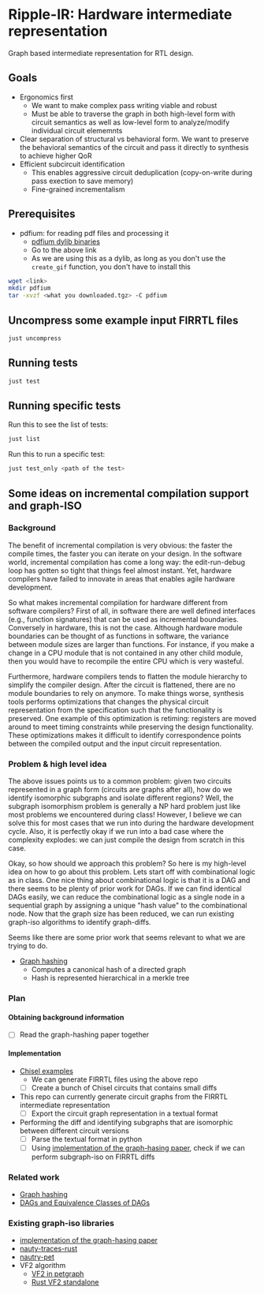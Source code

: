# Ripple-IR: Hardware intermediate representation

Graph based intermediate representation for RTL design.

## Goals

- Ergonomics first
    - We want to make complex pass writing viable and robust
    - Must be able to traverse the graph in both high-level form with circuit semantics as well as low-level form to analyze/modify individual circuit elememnts
- Clear separation of structural vs behavioral form. We want to preserve the behavioral semantics of the circuit and pass it directly to synthesis to achieve higher QoR
- Efficient subcircuit identification
    - This enables aggressive circuit deduplication (copy-on-write during pass exection to save memory)
    - Fine-grained incrementalism


## Prerequisites

- pdfium: for reading pdf files and processing it
    - [pdfium dylib binaries](https://github.com/bblanchon/pdfium-binaries/releases)
    - Go to the above link
    - As we are using this as a dylib, as long as you don't use the `create_gif` function, you don't have to install this

```bash
wget <link>
mkdir pdfium
tar -xvzf <what you downloaded.tgz> -C pdfium
```


## Uncompress some example input FIRRTL files

```bash
just uncompress
```

## Running tests

```bash
just test
```

## Running specific tests

Run this to see the list of tests:

```bash
just list
```

Run this to run a specific test:

```bash
just test_only <path of the test>
```

## Some ideas on incremental compilation support and graph-ISO

### Background

The benefit of incremental compilation is very obvious: the faster the compile times, the faster you can iterate on your design.
In the software world, incremental compilation has come a long way: the edit-run-debug loop has gotten so tight that things feel almost instant.
Yet, hardware compilers have failed to innovate in areas that enables agile hardware development.

So what makes incremental compilation for hardware different from software compilers?
First of all, in software there are well defined interfaces (e.g., function signatures) that can be used as incremental boundaries.
Conversely in hardware, this is not the case.
Although hardware module boundaries can be thought of as functions in software, the variance between module sizes are larger than functions.
For instance, if you make a change in a CPU module that is not contained in any other child module, then you would have to recompile the entire CPU which is very wasteful.

Furthermore, hardware compilers tends to flatten the module hierarchy to simplify the compiler design.
After the circuit is flattened, there are no module boundaries to rely on anymore.
To make things worse, synthesis tools performs optimizations that changes the physical circuit representation from the specification such that the functionality is preserved.
One example of this optimization is retiming: registers are moved around to meet timing constraints while preserving the design functionality.
These optimizations makes it difficult to identify correspondence points between the compiled output and the input circuit representation.

### Problem & high level idea

The above issues points us to a common problem: given two circuits represented in a graph form (circuits are graphs after all), how do we identify isomorphic subgraphs and isolate different regions?
Well, the subgraph isomorphism problem is generally a NP hard problem just like most problems we encountered during class!
However, I believe we can solve this for most cases that we run into during the hardware development cycle.
Also, it is perfectly okay if we run into a bad case where the complexity explodes: we can just compile the design from scratch in this case.

Okay, so how should we approach this problem?
So here is my high-level idea on how to go about this problem.
Lets start off with combinational logic as in class.
One nice thing about combinational logic is that it is a DAG and there seems to be plenty of prior work for DAGs.
If we can find identical DAGs easily, we can reduce the combinational logic as a single node in a sequential graph by assigning a unique "hash value" to the combinational node.
Now that the graph size has been reduced, we can run existing graph-iso algorithms to identify graph-diffs.

Seems like there are some prior work that seems relevant to what we are trying to do.

- [Graph hashing](https://arxiv.org/pdf/2002.06653)
    - Computes a canonical hash of a directed graph
    - Hash is represented hierarchical in a merkle tree

### Plan

#### Obtaining background information

- [ ] Read the graph-hashing paper together

#### Implementation

- [Chisel examples](https://github.com/joonho3020/chisel-examples)
    - We can generate FIRRTL files using the above repo
    - [ ] Create a bunch of Chisel circuits that contains small diffs
- This repo can currently generate circuit graphs from the FIRRTL intermediate representation
    - [ ] Export the circuit graph representation in a textual format
- Performing the diff and identifying subgraphs that are isomorphic between different circuit versions
    - [ ] Parse the textual format in python
    - [ ] Using [implementation of the graph-hasing paper](https://github.com/calebh/dihash), check if we can perform subgraph-iso on FIRRTL diffs

### Related work

- [Graph hashing](https://arxiv.org/pdf/2002.06653)
- [DAGs and Equivalence Classes of DAGs](https://www.cs.cmu.edu/afs/cs/project/jair/pub/volume18/acid03a-html/node2.html)

### Existing graph-iso libraries

- [implementation of the graph-hasing paper](https://github.com/calebh/dihash)
- [nauty-traces-rust](https://crates.io/crates/nauty-Traces-sys)
- [nautry-pet](https://docs.rs/nauty-pet/latest/nauty_pet/)
- VF2 algorithm
    - [VF2 in petgraph](https://docs.rs/petgraph/latest/petgraph/algo/isomorphism/index.html)
    - [Rust VF2 standalone](https://docs.rs/vf2/latest/vf2/)
